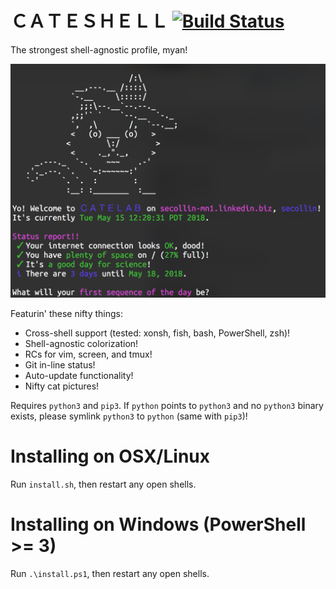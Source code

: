 # ＣＡＴＥＳＨＥＬＬ [![Build Status](https://travis-ci.org/OzuYatamutsu/strongest-rcs.svg?branch=master)](https://travis-ci.org/OzuYatamutsu/strongest-rcs)
The strongest shell-agnostic profile, myan!

![](image.png)

Featurin' these nifty things:
 * Cross-shell support (tested: xonsh, fish, bash, PowerShell, zsh)!
 * Shell-agnostic colorization!
 * RCs for vim, screen, and tmux!
 * Git in-line status!
 * Auto-update functionality!
 * Nifty cat pictures!

Requires `python3` and `pip3`. If `python` points to `python3` and no `python3` binary exists, please symlink `python3` to `python` (same with `pip3`)!

# Installing on OSX/Linux
Run `install.sh`, then restart any open shells.

# Installing on Windows (PowerShell >= 3)
Run `.\install.ps1`, then restart any open shells.
